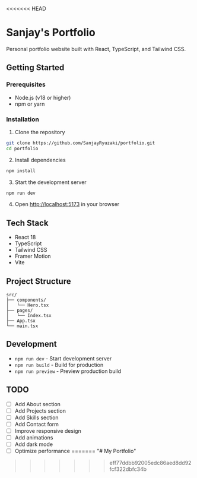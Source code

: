 <<<<<<< HEAD
# Sanjay's Portfolio

Personal portfolio website built with React, TypeScript, and Tailwind CSS.

## Getting Started

### Prerequisites
- Node.js (v18 or higher)
- npm or yarn

### Installation

1. Clone the repository
```bash
git clone https://github.com/SanjayRyuzaki/portfolio.git
cd portfolio
```

2. Install dependencies
```bash
npm install
```

3. Start the development server
```bash
npm run dev
```

4. Open [http://localhost:5173](http://localhost:5173) in your browser

## Tech Stack

- React 18
- TypeScript
- Tailwind CSS
- Framer Motion
- Vite

## Project Structure

```
src/
├── components/
│   └── Hero.tsx
├── pages/
│   └── Index.tsx
├── App.tsx
└── main.tsx
```

## Development

- `npm run dev` - Start development server
- `npm run build` - Build for production
- `npm run preview` - Preview production build

## TODO

- [ ] Add About section
- [ ] Add Projects section
- [ ] Add Skills section
- [ ] Add Contact form
- [ ] Improve responsive design
- [ ] Add animations
- [ ] Add dark mode
- [ ] Optimize performance
=======
"# My Portfolio" 
>>>>>>> eff77ddbb92005edc86aed8dd92fcf322dbfc34b

